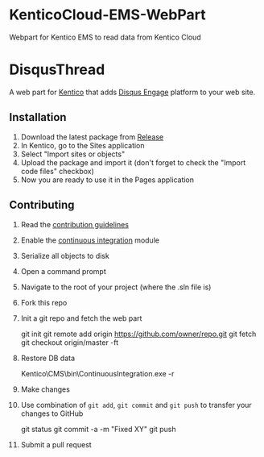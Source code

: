 # KenticoCloud-EMS-WebPart
Webpart for Kentico EMS to read data from Kentico Cloud
# DisqusThread
A web part for [Kentico](https://www.kentico.com) that adds [Disqus Engage](https://disqus.com/) platform to your web site.

## Installation
 1. Download the latest package from [Release](https://github.com/nickbKentico/KenticoCloud-EMS-WebPart/releases)
 2. In Kentico, go to the Sites application
 3. Select "Import sites or objects"
 4. Upload the package and import it (don't forget to check the "Import code files" checkbox)
 5. Now you are ready to use it in the Pages application
 
## Contributing
  1. Read the [contribution guidelines](https://github.com/Kentico/DisqusThread/blob/master/CONTRIBUTING.md)
  2. Enable the [continuous integration](https://docs.kentico.com/display/K9/Setting+up+continuous+integration) module
  3. Serialize all objects to disk
  4. Open a command prompt
  5. Navigate to the root of your project (where the .sln file is)
  6. Fork this repo
  6. Init a git repo and fetch the web part
  
        git init
        git remote add origin https://github.com/owner/repo.git
        git fetch
        git checkout origin/master -ft

  7. Restore DB data
  
        Kentico\CMS\bin\ContinuousIntegration.exe -r

  8. Make changes
  9. Use combination of `git add`, `git commit` and `git push` to transfer your changes to GitHub
  
        git status
        git commit -a -m "Fixed XY"
        git push

  10. Submit a pull request
